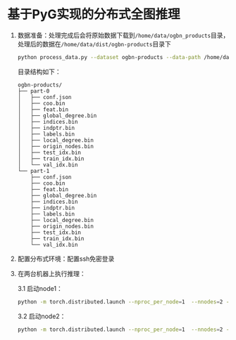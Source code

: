 
# 基于PyG实现的分布式全图推理

1. 数据准备：处理完成后会将原始数据下载到`/home/data/ogbn_products`目录，处理后的数据在`/home/data/dist/ogbn-products`目录下
    ```bash
    python process_data.py --dataset ogbn-products --data-path /home/data --part-path /home/data/ogbn-products-dne-part8/ --num-parts 8 --output /home/data/dist --output-num-parts 2
    ```
    目录结构如下：
    ```
    ogbn-products/
    ├── part-0
    │   ├── conf.json
    │   ├── coo.bin
    │   ├── feat.bin
    │   ├── global_degree.bin
    │   ├── indices.bin
    │   ├── indptr.bin
    │   ├── labels.bin
    │   ├── local_degree.bin
    │   ├── origin_nodes.bin
    │   ├── test_idx.bin
    │   ├── train_idx.bin
    │   └── val_idx.bin
    └── part-1
        ├── conf.json
        ├── coo.bin
        ├── feat.bin
        ├── global_degree.bin
        ├── indices.bin
        ├── indptr.bin
        ├── labels.bin
        ├── local_degree.bin
        ├── origin_nodes.bin
        ├── test_idx.bin
        ├── train_idx.bin
        └── val_idx.bin
    ```
2. 配置分布式环境：配置ssh免密登录
3. 在两台机器上执行推理：
    
    3.1 启动node1：
    ```bash
    python -m torch.distributed.launch --nproc_per_node=1  --nnodes=2 --node_rank=0 --master_addr="172.17.0.5" --master_port=1234 main.py --dataset ogbn-products --data-path /home/data/dist/
    ```
    3.2 启动node2：
    ```bash
    python -m torch.distributed.launch --nproc_per_node=1  --nnodes=2 --node_rank=1 --master_addr="172.17.0.5" --master_port=1234 main.py --dataset ogbn-products --data-path /home/data/dist/
    ```